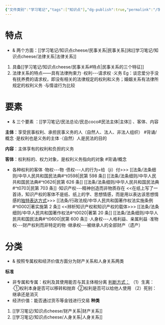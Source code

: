 ```yaml
---
{"文件类别":"学习笔记","tags":["知识点"],"dg-publish":true,"permalink":"/学习笔记/知识点cheese/民事法律关系/","dgPassFrontmatter":true,"created":"2024-07-02T20:34:47.997+08:00","updated":"2024-09-22T21:41:17.210+08:00"}
---
```


# 特点
- & 两个方面：[[学习笔记/知识点cheese/民事关系\|民事关系]]和[[学习笔记/知识点cheese/法律关系\|法律关系]]
1. 具备[[学习笔记/知识点cheese/民事关系#特点\|民事关系的三个特征]]
2. 法律关系的特点——具有法律拘束力
·权利---请求权
·义务
 Eg：谈恋爱分手没有抚养费的请求权，即没有相关的法律规定的权利和义务；婚姻关系有法律所规定的权利义务
 ·与情谊行为比较

# 要素
- & 三个要素 ：[[学习笔记/民法总论/民总coco#民法主体\|主体]] 、客体、内容

**主体**：享受民事权利、承担民事义务的人（自然人、法人、非法人组织） #背诵/概念 
·是权利也是义务的主体 
·（自然）人是民法的目的

**内容**：主体享有的权利和负担的义务

**客体**：权利标的、权力对象，是权利义务指向的对象 #背诵/概念 
- 各种权利的客体
·物权---物
·债权---人的行为=给（ji）付>>> [[法条/法条细则/中华人民共和国民法典#^t0598\|民第 598 条]] [[法条/法条细则/中华人民共和国民法典#^t0626\|民第 626 条]] [[法条/法条细则/中华人民共和国民法典#^t0703\|民第 703 条]]
·知识产权---精神创造而非物质存在
	<<在纸上写了一首诗，知识产权的客体不是纸、纸上的字、思想情感，而是用以表达该思想情感的<u>独特表达方式</u>>>> [[法条/行政法规/中华人民共和国著作权法实施条例#^t0002\|著实施第 2 条]]
	<<辨析知识产权和知识产权的载体>>> [[法条/法条细则/中华人民共和国著作权法#^t0020\|著第 20 条]] [[法条/法条细则/中华人民共和国民法典#^t0600\|民第 600 条]]
·人身权---人格利益、亲属利益
·准物权---财产权利而非特定的物
·继承权---被继承人的全部财产（遗产）

# 分类
- & 按照专属权和经济价值方面分为财产关系和人身关系两类

**标准**
- 非专属和专属：权利及其使用能否与其主体相分离 
<u>判断方式：</u>
（1）生离：
·①权利本身是否可以移转和抛弃 
·②权利是否可以给他人使用 
（2）死别：继承还是消灭
- 经济价值：能否通过货币等金钱进行交易
**种类**
1. [[学习笔记/知识点cheese/财产关系\|财产关系]]
2. [[学习笔记/知识点cheese/人身关系\|人身关系]]

